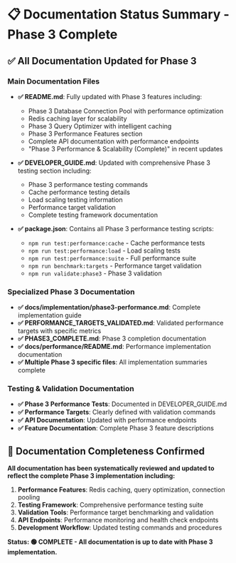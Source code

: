 # 📋 Documentation Status Summary - Phase 3 Complete

## ✅ All Documentation Updated for Phase 3

### Main Documentation Files
- **✅ README.md**: Fully updated with Phase 3 features including:
  - Phase 3 Database Connection Pool with performance optimization
  - Redis caching layer for scalability
  - Phase 3 Query Optimizer with intelligent caching
  - Phase 3 Performance Features section
  - Complete API documentation with performance endpoints
  - "Phase 3 Performance & Scalability (Complete)" in recent updates

- **✅ DEVELOPER_GUIDE.md**: Updated with comprehensive Phase 3 testing section including:
  - Phase 3 performance testing commands
  - Cache performance testing details
  - Load scaling testing information
  - Performance target validation
  - Complete testing framework documentation

- **✅ package.json**: Contains all Phase 3 performance testing scripts:
  - `npm run test:performance:cache` - Cache performance tests
  - `npm run test:performance:load` - Load scaling tests
  - `npm run test:performance:suite` - Full performance suite
  - `npm run benchmark:targets` - Performance target validation
  - `npm run validate:phase3` - Phase 3 validation

### Specialized Phase 3 Documentation
- **✅ docs/implementation/phase3-performance.md**: Complete implementation guide
- **✅ PERFORMANCE_TARGETS_VALIDATED.md**: Validated performance targets with specific metrics
- **✅ PHASE3_COMPLETE.md**: Phase 3 completion documentation
- **✅ docs/performance/README.md**: Performance implementation documentation
- **✅ Multiple Phase 3 specific files**: All implementation summaries complete

### Testing & Validation Documentation
- **✅ Phase 3 Performance Tests**: Documented in DEVELOPER_GUIDE.md
- **✅ Performance Targets**: Clearly defined with validation commands
- **✅ API Documentation**: Updated with performance endpoints
- **✅ Feature Documentation**: Complete Phase 3 feature descriptions

## 🎯 Documentation Completeness Confirmed

**All documentation has been systematically reviewed and updated to reflect the complete Phase 3 implementation including:**

1. **Performance Features**: Redis caching, query optimization, connection pooling
2. **Testing Framework**: Comprehensive performance testing suite
3. **Validation Tools**: Performance target benchmarking and validation
4. **API Endpoints**: Performance monitoring and health check endpoints
5. **Development Workflow**: Updated testing commands and procedures

**Status: 🟢 COMPLETE - All documentation is up to date with Phase 3 implementation.**
